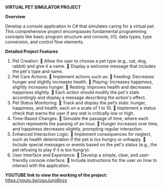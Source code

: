 **VIRTUAL PET SIMULATOR PROJECT**

**Overview**

Develop a console application in C# that simulates caring for a virtual pet. This comprehensive project encompasses fundamental programming concepts like basic program structure and console, I/O, data types, type conversion, and control flow elements.

**Detailed Project Features**
1. Pet Creation:
 Allow the user to choose a pet type (e.g., cat, dog, rabbit) and give it a name.
 Display a welcome message that includes the pet's type and name.
2. Pet Care Actions:
 Implement actions such as:
 Feeding: Decreases hunger and slightly increases health.
 Playing: Increases happiness, slightly increases hunger.
 Resting: Improves health and decreases happiness slightly.
 Each action should modify the pet's stats accordingly and display a message describing the action's effect.
3. Pet Status Monitoring:
 Track and display the pet’s stats: hunger, happiness, and health, each on a scale of 1 to 10.
 Implement a status check that warns the user if any stat is critically low or high.
4. Time-Based Changes:
 Simulate the passage of time, where each action represents the passing of an hour.
 Hunger increases over time, and happiness decreases slightly, prompting regular interaction.
5. Enhanced Interaction Logic:
 Implement consequences for neglect, such as health deterioration if the pet is too hungry or unhappy.
 Include special messages or events based on the pet's status (e.g., the pet refusing to play if it is too hungry).
6. User Interface and Experience:
 Develop a simple, clear, and user-friendly console interface.
 Include instructions for the user on how to interact with the application.

**YOUTUBE link to view the working of the project:**
https://youtu.be/ogoJunoRnzs

